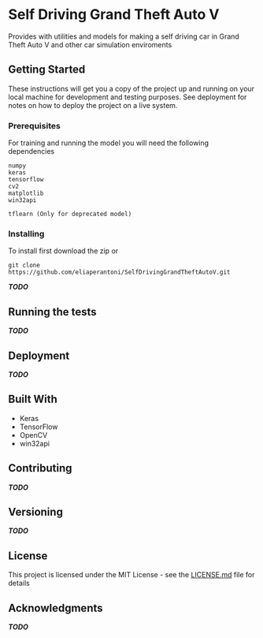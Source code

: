 # Self Driving Grand Theft Auto V

Provides with utilities and models for making a self driving car in Grand Theft Auto V and other car simulation enviroments

## Getting Started

These instructions will get you a copy of the project up and running on your local machine for development and testing purposes. See deployment for notes on how to deploy the project on a live system.

### Prerequisites

For training and running the model you will need the following dependencies

```
numpy
keras
tensorflow
cv2
matplotlib
win32api

tflearn (Only for deprecated model)
```

### Installing

To install first download the zip or

```
git clone https://github.com/eliaperantoni/SelfDrivingGrandTheftAutoV.git
```

*__TODO__*

## Running the tests

*__TODO__*

## Deployment

*__TODO__*

## Built With

* Keras
* TensorFlow
* OpenCV
* win32api

## Contributing

*__TODO__*

## Versioning

*__TODO__*

## License

This project is licensed under the MIT License - see the [LICENSE.md](LICENSE.md) file for details

## Acknowledgments

*__TODO__*
